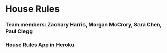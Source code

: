 # House Rules

### Team members: Zachary Harris, Morgan McCrory, Sara Chen, Paul Clegg

### [House Rules App in Heroku](https://houserulz.herokuapp.com)
